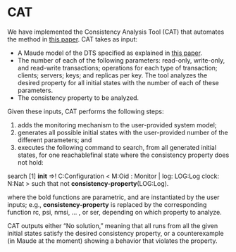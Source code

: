 # CAT

We have implemented the Consistency Analysis Tool (CAT) that automates the method in [this paper](https://github.com/siliunobi/cat/blob/master/tacas19_tr.pdf). CAT takes as input:

- A Maude model of the DTS specified as explained in [this paper](https://github.com/siliunobi/cat/blob/master/tacas19_tr.pdf).
- The number of each of the following parameters: read-only, write-only, and read-write transactions; operations for each type of transaction; clients; servers; keys; and replicas per key. The tool analyzes the desired property for all initial states with the number of each of these parameters.
- The consistency property to be analyzed.

Given these inputs, CAT performs the following steps:

1. adds the monitoring mechanism to the user-provided system model;
2. generates all possible initial states with the user-provided number of the different parameters; and
3. executes the following command to search, from all generated initial states, for one reachablefinal state where the consistency property does not hold:


search [1] **init** =>! C:Configuration < M:Oid : Monitor | log: LOG:Log clock: N:Nat > 
    such that not **consistency-property**(LOG:Log).
    
where the bold functions are parametric, and are instantiated by the user inputs; e.g., **consistency-property** is replaced by the corresponding function rc, psi, nmsi, ... , or ser, depending on which property to analyze.

CAT outputs either “No solution,” meaning that all runs from all the given initial states satisfy the desired consistency property, or a counterexample (in Maude at the moment) showing a behavior that violates the property.
